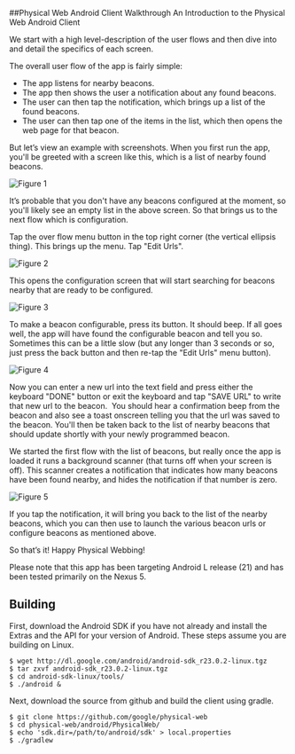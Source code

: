 ##Physical Web Android Client Walkthrough
An Introduction to the Physical Web Android Client

We start with a high level-description of the user flows and then dive into and detail the specifics of each screen.

The overall user flow of the app is fairly simple:

* The app listens for nearby beacons.
* The app then shows the user a notification about any found beacons.
* The user can then tap the notification, which brings up a list of the found beacons.
* The user can then tap one of the items in the list, which then opens the web page for that beacon.

But let’s view an example with screenshots. When you first run the app, you'll be greeted with a screen like this, which is a list of nearby found beacons.

![Figure 1](https://raw.githubusercontent.com/google/physical-web/master/documentation/images/android_walkthrough_1.png)

It’s probable that you don't have any beacons configured at the moment, so you'll likely see an empty list in the above screen. So that brings us to the next flow which is configuration. 

Tap the over flow menu button in the top right corner (the vertical ellipsis thing). This brings up the menu. Tap "Edit Urls".

![Figure 2](https://raw.githubusercontent.com/google/physical-web/master/documentation/images/android_walkthrough_2.png)

This opens the configuration screen that will start searching for beacons nearby that are ready to be configured.

![Figure 3](https://raw.githubusercontent.com/google/physical-web/master/documentation/images/android_walkthrough_3.png)

To make a beacon configurable, press its button. It should beep. If all goes well, the app will have found the configurable beacon and tell you so. Sometimes this can be a little slow (but any longer than 3 seconds or so, just press the back button and then re-tap the "Edit Urls" menu button).

![Figure 4](https://raw.githubusercontent.com/google/physical-web/master/documentation/images/android_walkthrough_4.png)

Now you can enter a new url into the text field and press either the keyboard "DONE" button or exit the keyboard and tap "SAVE URL" to write that new url to the beacon.  You should hear a confirmation beep from the beacon and also see a toast onscreen telling you that the url was saved to the beacon. You'll then be taken back to the list of nearby beacons that should update shortly with your newly programmed beacon.

We started the first flow with the list of beacons, but really once the app is loaded it runs a background scanner (that turns off when your screen is off). This scanner creates a notification that indicates how many beacons have been found nearby, and hides the notification if that number is zero.

![Figure 5](https://raw.githubusercontent.com/google/physical-web/master/documentation/images/android_walkthrough_5.png)

If you tap the notification, it will bring you back to the list of the nearby beacons, which you can then use to launch the various beacon urls or configure beacons as mentioned above.

So that’s it! Happy Physical Webbing!

Please note that this app has been targeting Android L release (21) and has been tested primarily on the Nexus 5.

## Building
First, download the Android SDK if you have not already and install the Extras and the API for your version of Android. These steps assume you are building on Linux.
```
$ wget http://dl.google.com/android/android-sdk_r23.0.2-linux.tgz
$ tar zxvf android-sdk_r23.0.2-linux.tgz
$ cd android-sdk-linux/tools/
$ ./android &
```

Next, download the source from github and build the client using gradle.
```
$ git clone https://github.com/google/physical-web
$ cd physical-web/android/PhysicalWeb/
$ echo 'sdk.dir=/path/to/android/sdk' > local.properties
$ ./gradlew 
```
